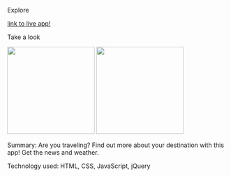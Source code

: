 Explore

[link to live app!](https://explore-three.vercel.app/)

Take a look

<img src="https://i.ibb.co/SRs17VD/IMG-8177-DB60560-D-1.jpg" width="200"/>                 <img src="https://i.ibb.co/31xgr2D/IMG-918659205482-1.jpg" width="200"/>

Summary: Are you traveling? Find out more about your destination with this app! Get the news and weather.

Technology used: HTML, CSS, JavaScript, jQuery



